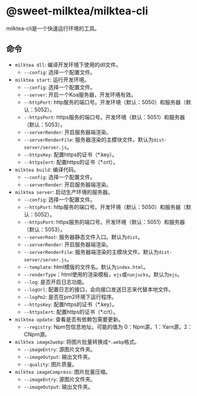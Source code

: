 # @sweet-milktea/milktea-cli

milktea-cli是一个快速运行环境的工具。

## 命令

* `milktea dll`: 编译开发环境下使用的dll文件。
  * `--config`: 选择一个配置文件。
* `milktea start`: 运行开发环境。
  * `--config`: 选择一个配置文件。
  * `--server`: 开启一个Koa服务器，开发环境有效。
  * `--httpPort`: http服务的端口号。开发环境（默认：5050）和服务器（默认：5052）。
  * `--httpsPort`: https服务的端口号。开发环境（默认：5051）和服务器（默认：5053）。
  * `--serverRender`: 开启服务器端渲染。
  * `--serverRenderFile`: 服务器渲染的主模块文件。默认为`dist-server/server.js`。
  * `--httpsKey`: 配置https的证书（*.key）。
  * `--httpsCert`: 配置https的证书（*.crt）。
* `milktea build`: 编译代码。
  * `--config`: 选择一个配置文件。
  * `--serverRender`: 开启服务器端渲染。
* `milktea server`: 启动生产环境的服务器。
  * `--config`: 选择一个配置文件。
  * `--httpPort`: http服务的端口号。开发环境（默认：5050）和服务器（默认：5052）。
  * `--httpsPort`: https服务的端口号。开发环境（默认：5051）和服务器（默认：5053）。
  * `--serverRoot`: 服务器静态文件入口。默认为`dist`。
  * `--serverRender`: 开启服务器端渲染。
  * `--serverRenderFile`: 服务器端渲染的主模块文件。默认为`dist-server/server.js`。
  * `--template`: html模版的文件名。默认为`index.html`。
  * `--renderType`：html使用的渲染模板，`ejs`或`nunjucks`。默认为`ejs`。
  * `--log`: 是否开启日志功能。
  * `--logUrl`: 配置日志的接口，会向接口发送日志来代替本地文件。
  * `--logPm2`: 是否在pm2环境下运行程序。
  * `--httpsKey`: 配置https的证书（*.key）。
  * `--httpsCert`: 配置https的证书（*.crt）。
* `milktea update`: 查看是否有依赖包需要更新。
  * `--registry`: Npm包信息地址。可能的值为 0：Npm源，1：Yarn源，2：CNpm源。
* `milktea image2webp`: 将图片批量转换成`*.webp`格式。
  * `--imageEntry`: 源图片文件夹。
  * `--imageOutput`: 输出文件夹。
  * `--quality`: 图片质量。
* `milktea imageCompress`: 图片批量压缩。
  * `--imageEntry`: 源图片文件夹。
  * `--imageOutput`: 输出文件夹。